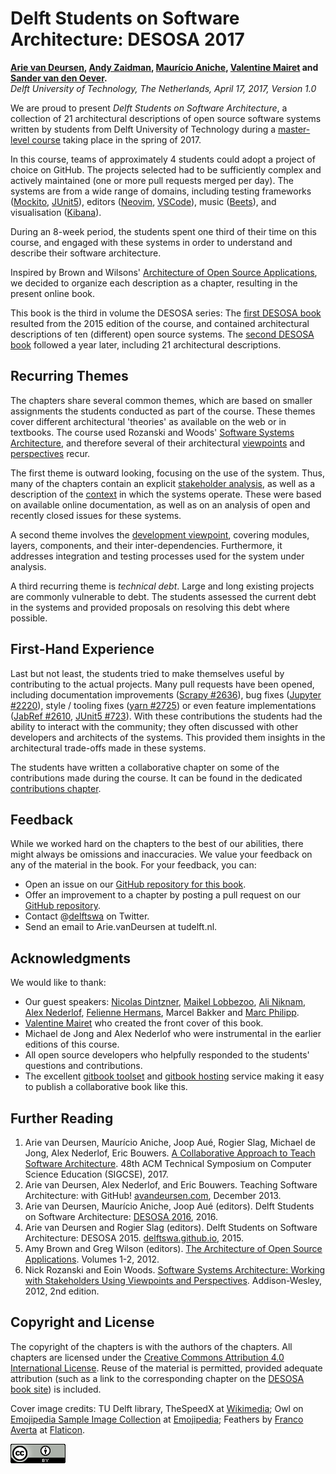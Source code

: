 # Delft Students on Software Architecture: DESOSA 2017


**[Arie van Deursen], [Andy Zaidman], [Maurício Aniche], [Valentine Mairet] and [Sander van den Oever].**<br/>
*Delft University of Technology, The Netherlands, April 17, 2017, Version 1.0*

[arie van deursen]: https://avandeursen.com
[Andy Zaidman]: http://www.st.ewi.tudelft.nl/~zaidman/
[maurício aniche]: http://www.mauricioaniche.com
[Valentine Mairet]: https://github.com/valmai
[Sander van den Oever]: https://github.com/sandervdo

We are proud to present
_Delft Students on Software Architecture_, a collection of 21 architectural descriptions of open source software systems written by students from Delft University of Technology during a [master-level course][in4315] taking place in the spring of 2017.

[in4315]: http://www.studiegids.tudelft.nl/a101_displayCourse.do?course_id=38330

In this course, teams of approximately 4 students could adopt a project of choice on GitHub.
The projects selected had to be sufficiently complex and actively maintained (one or more pull requests merged per day).
The systems are from a wide range of domains, including testing frameworks ([Mockito], [JUnit5]), editors ([Neovim], [VSCode]), music ([Beets]), and visualisation ([Kibana]).

[mockito]: http://site.mockito.org/
[junit5]: http://junit.org/junit5/
[neovim]: https://neovim.io/
[vscode]: https://code.visualstudio.com/
[beets]: http://beets.io/
[kibana]: https://www.elastic.co/products/kibana

During an 8-week period, the students spent one third of their time on this course, and engaged with these systems in order to understand and describe their software architecture.

Inspired by Brown and Wilsons' [Architecture of Open Source Applications][aosa], we decided to organize each description as a chapter, resulting in the present online book.

This book is the third in volume the DESOSA series: The [first DESOSA book][desosa2015] resulted from the 2015 edition of the course, and contained architectural descriptions of ten (different) open source systems.
The [second DESOSA book][desosa2016] followed a year later, including 21 architectural descriptions.

[desosa2015]: https://delftswa.github.io/
[desosa2016]: https://delftswa.gitbooks.io/desosa2016/

## Recurring Themes

The chapters share several common themes, which are based on smaller assignments the students conducted as part of the course.
These themes cover different architectural 'theories' as available on the web or in textbooks.
The course used  Rozanski and Woods' [Software Systems Architecture][rw], and therefore several of their architectural [viewpoints] and [perspectives] recur.

[viewpoints]: http://www.viewpoints-and-perspectives.info/home/viewpoints/
[perspectives]: http://www.viewpoints-and-perspectives.info/home/perspectives/

The first theme is outward looking, focusing on the use of the system.
Thus, many of the chapters contain an explicit [stakeholder analysis], as well as a description of the [context] in which the systems operate.
These were based on available online documentation, as well as on an analysis of open and recently closed issues for these systems.

[context]: http://www.viewpoints-and-perspectives.info/home/viewpoints/context/
[stakeholder analysis]: http://www.mindtools.com/pages/article/newPPM_07.htm

A second theme involves the [development viewpoint][development], covering modules, layers, components, and their inter-dependencies.
Furthermore, it addresses integration and testing processes used for the system under analysis.

[development]: http://www.viewpoints-and-perspectives.info/home/viewpoints/

A third recurring theme is _technical debt_. Large and long existing projects are commonly vulnerable to debt.
The students assessed the current debt in the systems and provided proposals on resolving this debt where possible.

## First-Hand Experience

Last but not least, the students tried to make themselves useful by contributing to the actual projects.
Many pull requests have been opened, including documentation improvements ([Scrapy #2636][Scrapy 2636]), bug fixes ([Jupyter #2220][Jupyter 2220]), style / tooling fixes ([yarn #2725][yarn 2725]) or even feature implementations ([JabRef #2610][JabRef 2610], [JUnit5 #723][JUnit5 723]).
With these contributions the students had the ability to interact with the community; they often discussed with other developers and architects of the systems. This provided them insights in the architectural trade-offs made in these systems.

[JabRef 2610]: https://github.com/JabRef/jabref/pull/2610
[JUnit5 723]: https://github.com/junit-team/junit5/pull/723
[Jupyter 2220]: https://github.com/jupyter/notebook/pull/2220
[Scrapy 2636]: https://github.com/scrapy/scrapy/pull/2636
[yarn 2725]: https://github.com/yarnpkg/yarn/pull/2725

The students have written a collaborative chapter on some of the contributions made during the course. It can be found in the dedicated [contributions chapter][contrib-chapter].

[contrib-chapter]: contributions-chapter/chapter.md

## Feedback

While we worked hard on the chapters to the best of our abilities, there might always be omissions and inaccuracies.
We value your feedback on any of the material in the book. For your feedback, you can:

* Open an issue on our [GitHub repository for this book][dswa.io].
* Offer an improvement to a chapter by posting a pull request on our [GitHub repository][dswa.io].
* Contact @[delftswa][dswa.tw] on Twitter.
* Send an email to Arie.vanDeursen at tudelft.nl.

[dswa.io]: https://github.com/delftswa2017/desosa2017
[dswa.tw]: https://twitter.com/delftswa


## Acknowledgments

We would like to thank:

* Our guest speakers: [Nicolas Dintzner], [Maikel Lobbezoo], [Ali Niknam], [Alex Nederlof], [Felienne Hermans], Marcel Bakker and [Marc Philipp].
* [Valentine Mairet] who created the front cover of this book.
* Michael de Jong and Alex Nederlof who were instrumental in the earlier editions of this course.
* All open source developers who helpfully responded to the students' questions and contributions.
* The excellent [gitbook toolset] and [gitbook hosting] service making it easy to publish a collaborative book like this.

[gitbook toolset]: https://github.com/GitbookIO/gitbook-cli
[gitbook hosting]: https://www.gitbook.com/

[Maikel Lobbezoo]: https://www.linkedin.com/in/maikellobbezoo/
[Nicolas Dintzner]: http://swerl.tudelft.nl/bin/view/NicolasDintzner/WebHome
[Valentine Mairet]: https://github.com/valmai
[Ali Niknam]: https://www.linkedin.com/in/ali-niknam-50253913/
[Alex Nederlof]: http://alex.nederlof.com/
[Felienne Hermans]: https://github.com/felienne
[Marc Philipp]: http://www.marcphilipp.de/

## Further Reading

1. Arie van Deursen, Maurício Aniche, Joop Aué, Rogier Slag, Michael de Jong, Alex Nederlof, Eric Bouwers. [A Collaborative Approach to Teach Software Architecture][sigcse]. 48th ACM Technical Symposium on Computer Science Education (SIGCSE), 2017.
2. Arie van Deursen, Alex Nederlof, and Eric Bouwers. Teaching Software Architecture: with GitHub! [avandeursen.com][teaching-swa], December 2013.
3. Arie van Deursen, Maurício Aniche, Joop Aué (editors). Delft Students on Software Architecture: [DESOSA 2016], 2016.
4. Arie van Deursen and Rogier Slag (editors). Delft Students on Software Architecture: DESOSA 2015. [delftswa.github.io][desosa2015], 2015.
5. Amy Brown and Greg Wilson (editors). [The Architecture of Open Source Applications][aosa]. Volumes 1-2, 2012.
6. Nick Rozanski and Eoin Woods. [Software Systems Architecture: Working with Stakeholders Using Viewpoints and Perspectives][rw]. Addison-Wesley, 2012, 2nd edition.


[DESOSA 2016]: https://www.gitbook.com/book/delftswa/desosa2016/details
[sigcse]: https://pure.tudelft.nl/portal/en/publications/a-collaborative-approach-to-teaching-software-architecture(0c7f2aeb-f2d6-4c56-9ab7-5f47f73d133f).html
[teaching-swa]: http://avandeursen.com/2013/12/30/teaching-software-architecture-with-github/
[rw]: http://www.viewpoints-and-perspectives.info/
[aosa]: http://aosabook.org/

## Copyright and License

The copyright of the chapters is with the authors of the chapters. All chapters are licensed under the [Creative Commons Attribution 4.0 International License][cc-by].
Reuse of the material is permitted, provided adequate attribution (such as a link to the corresponding chapter on the [DESOSA book site][desosa]) is included.

Cover image credits:
TU Delft library, TheSpeedX at [Wikimedia](https://commons.wikimedia.org/wiki/File:Library_TUDelft.jpg);
Owl on [Emojipedia Sample Image Collection](http://emojipedia.org/emojipedia/sample-images) at [Emojipedia](http://emojipedia.org/emojipedia/sample-images/owl);
Feathers by [Franco Averta](http://www.flaticon.com/authors/franco-averta) at [Flaticon](http://flaticon.com).


[![Creative Commons](img/cc-by.png)][cc-by]

[cc-by]: http://creativecommons.org/licenses/by/4.0/
[desosa]: https://www.gitbook.com/book/delftswa/desosa2016/details
